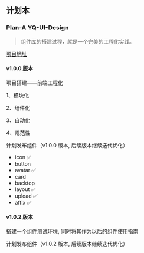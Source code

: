 ## 计划本

### Plan-A YQ-UI-Design

> 组件库的搭建过程，就是一个完美的工程化实践。

[项目地址](https://github.com/Software-Dev-Lab/YQ-Design)

#### v1.0.0 版本

项目搭建——前端工程化

1、模块化

2、组件化

3、自动化

4、规范性

计划发布组件（v1.0.0 版本, 后续版本继续迭代优化）

+ icon ✅
+ button
+ avatar ✅
+ card
+ backtop
+ layout ✅
+ upload ✅
+ affix ✅

#### v1.0.2 版本

搭建一个组件测试环境, 同时将其作为以后的组件使用指南

计划发布组件（v1.0.2 版本, 后续版本继续迭代优化）
